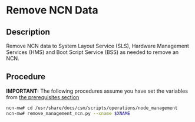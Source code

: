 # Remove NCN Data

## Description

Remove NCN data to System Layout Service (SLS), Hardware Management Services (HMS) and Boot Script Service (BSS) as needed to remove an NCN.

## Procedure

**IMPORTANT:** The following procedures assume you have set the variables from [the prerequisites section](../Add_Remove_Replace.md#remove-prerequisites)

``` bash
ncn-mw# cd /usr/share/docs/csm/scripts/operations/node_management
ncn-mw# remove_management_ncn.py --xname $XNAME
```
